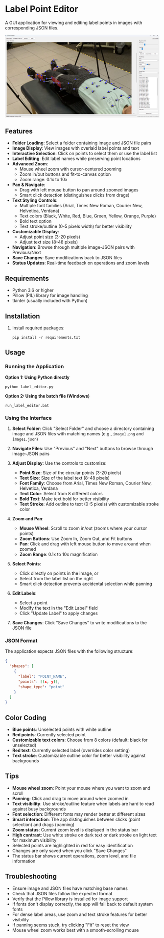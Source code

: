 # Label Point Editor

A GUI application for viewing and editing label points in images with corresponding JSON files.

![GUI Screenshot](media/GUI.png)

## Features

- **Folder Loading**: Select a folder containing image and JSON file pairs
- **Image Display**: View images with overlaid label points and text
- **Interactive Selection**: Click on points to select them or use the label list
- **Label Editing**: Edit label names while preserving point locations
- **Advanced Zoom**: 
  - Mouse wheel zoom with cursor-centered zooming
  - Zoom in/out buttons and fit-to-canvas option
  - Zoom range: 0.1x to 10x
- **Pan & Navigate**: 
  - Drag with left mouse button to pan around zoomed images
  - Smart click detection (distinguishes clicks from drags)
- **Text Styling Controls**:
  - Multiple font families (Arial, Times New Roman, Courier New, Helvetica, Verdana)
  - Text colors (Black, White, Red, Blue, Green, Yellow, Orange, Purple)
  - Bold text option
  - Text stroke/outline (0-5 pixels width) for better visibility
- **Customizable Display**: 
  - Adjust point size (3-20 pixels)
  - Adjust text size (8-48 pixels)
- **Navigation**: Browse through multiple image-JSON pairs with Previous/Next
- **Save Changes**: Save modifications back to JSON files
- **Status Updates**: Real-time feedback on operations and zoom levels

## Requirements

- Python 3.6 or higher
- Pillow (PIL) library for image handling
- tkinter (usually included with Python)

## Installation

1. Install required packages:
   ```
   pip install -r requirements.txt
   ```

## Usage

### Running the Application

**Option 1: Using Python directly**
```
python label_editor.py
```

**Option 2: Using the batch file (Windows)**
```
run_label_editor.bat
```

### Using the Interface

1. **Select Folder**: Click "Select Folder" and choose a directory containing image and JSON files with matching names (e.g., `image1.png` and `image1.json`)

2. **Navigate Files**: Use "Previous" and "Next" buttons to browse through image-JSON pairs

3. **Adjust Display**: Use the controls to customize:
   - **Point Size**: Size of the circular points (3-20 pixels)
   - **Text Size**: Size of the label text (8-48 pixels)
   - **Font Family**: Choose from Arial, Times New Roman, Courier New, Helvetica, Verdana
   - **Text Color**: Select from 8 different colors
   - **Bold Text**: Make text bold for better visibility
   - **Text Stroke**: Add outline to text (0-5 pixels) with customizable stroke color

4. **Zoom and Pan**:
   - **Mouse Wheel**: Scroll to zoom in/out (zooms where your cursor points)
   - **Zoom Buttons**: Use Zoom In, Zoom Out, and Fit buttons
   - **Pan**: Click and drag with left mouse button to move around when zoomed
   - **Zoom Range**: 0.1x to 10x magnification

5. **Select Points**: 
   - Click directly on points in the image, or
   - Select from the label list on the right
   - Smart click detection prevents accidental selection while panning

6. **Edit Labels**:
   - Select a point
   - Modify the text in the "Edit Label" field
   - Click "Update Label" to apply changes

7. **Save Changes**: Click "Save Changes" to write modifications to the JSON file

### JSON Format

The application expects JSON files with the following structure:
```json
{
  "shapes": [
    {
      "label": "POINT_NAME",
      "points": [[x, y]],
      "shape_type": "point"
    }
  ]
}
```

## Color Coding

- **Blue points**: Unselected points with white outline
- **Red points**: Currently selected point
- **Customizable text colors**: Choose from 8 colors (default: black for unselected)
- **Red text**: Currently selected label (overrides color setting)
- **Text stroke**: Customizable outline color for better visibility against backgrounds

## Tips

- **Mouse wheel zoom**: Point your mouse where you want to zoom and scroll
- **Panning**: Click and drag to move around when zoomed in
- **Text visibility**: Use stroke/outline feature when labels are hard to read against busy backgrounds
- **Font selection**: Different fonts may render better at different sizes
- **Smart interaction**: The app distinguishes between clicks (point selection) and drags (panning)
- **Zoom status**: Current zoom level is displayed in the status bar
- **High contrast**: Use white stroke on dark text or dark stroke on light text for maximum visibility
- Selected points are highlighted in red for easy identification
- Changes are only saved when you click "Save Changes"
- The status bar shows current operations, zoom level, and file information

## Troubleshooting

- Ensure image and JSON files have matching base names
- Check that JSON files follow the expected format
- Verify that the Pillow library is installed for image support
- If fonts don't display correctly, the app will fall back to default system fonts
- For dense label areas, use zoom and text stroke features for better visibility
- If panning seems stuck, try clicking "Fit" to reset the view
- Mouse wheel zoom works best with a smooth-scrolling mouse

